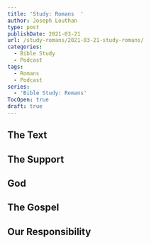 ```yaml
---
title: 'Study: Romans  '
author: Joseph Louthan
type: post
publishDate: 2021-03-21
url: /study-romans/2021-03-21-study-romans/
categories:
  - Bible Study
  - Podcast
tags:
  - Romans
  - Podcast
series:
  - 'Bible Study: Romans'
TocOpen: true
draft: true
---
```

## The Text



## The Support



## God



## The Gospel



## Our Responsibility



